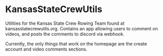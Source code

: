 # KansasStateCrewUtils
 Utilities for the Kansas State Crew Rowing Team found at kansasstatecrewutils.org.
 Contains an app allowing users to comment on videos, and posts the comments to discord via webhook.

 Currently, the only things that work on the homepage are the create account and video comments sections.
